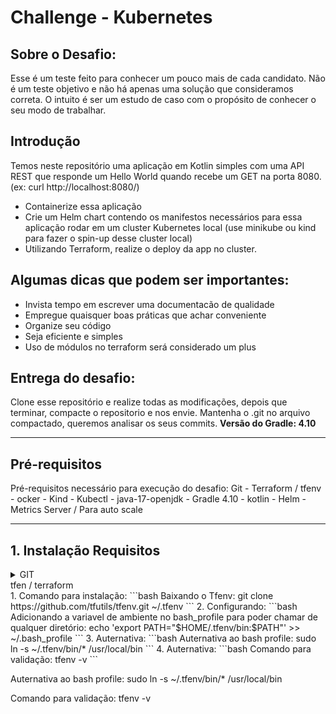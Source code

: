 # Challenge - Kubernetes

## Sobre o Desafio: 

Esse é um teste feito para conhecer um pouco mais de cada candidato. 
Não é um teste objetivo e não há apenas uma solução que consideramos correta. 
O intuito é ser um estudo de caso com o propósito de conhecer o seu modo de trabalhar.

## Introdução

Temos neste repositório uma aplicação em Kotlin simples com uma API REST que responde um Hello World quando recebe um GET na porta 8080. (ex: curl http://localhost:8080/)

* Containerize essa aplicação
* Crie um Helm chart contendo os manifestos necessários para essa aplicação rodar em um cluster Kubernetes local (use minikube ou kind para fazer o spin-up desse cluster local)
* Utilizando Terraform, realize o deploy da app no cluster.

## Algumas dicas que podem ser importantes:

* Invista tempo em escrever uma documentacão de qualidade
* Empregue quaisquer boas práticas que achar conveniente 
* Organize seu código
* Seja eficiente e simples
* Uso de módulos no terraform será considerado um plus

## Entrega do desafio:

Clone esse repositório e realize todas as modificações, depois que terminar, compacte o repositorio e nos envie. Mantenha o .git no arquivo compactado, queremos analisar os seus commits.
 **Versão do Gradle: 4.10**

---

## **Pré-requisitos**

Pré-requisitos necessário para execução do desafio:
 Git - Terraform / tfenv - ocker - Kind - Kubectl - java-17-openjdk - Gradle 4.10 - kotlin - Helm -  Metrics Server / Para auto scale

---

## **1. Instalação Requisitos**
<details>
<summary>GIT</summary>

1. Comando para instalação:
   ```bash
   sudo dnf install git -y
   ```
2. Validação:
   ```bash
   git --version
   ```
</details>

<summary>tfen / terraform</summary>
1. Comando para instalação:
   ```bash
   Baixando o Tfenv:
   git clone https://github.com/tfutils/tfenv.git ~/.tfenv
   ```
2. Configurando:
   ```bash
   Adicionando a variavel de ambiente no bash_profile para poder chamar de qualquer diretório:
   echo 'export PATH="$HOME/.tfenv/bin:$PATH"' >> ~/.bash_profile
   ```
3. Auternativa:
   ```bash
   Auternativa ao bash profile:
   sudo ln -s ~/.tfenv/bin/* /usr/local/bin
   ```
4. Auternativa:
   ```bash
   Comando para validação:
  tfenv -v
   ```   
</details>








Auternativa ao bash profile:
sudo ln -s ~/.tfenv/bin/* /usr/local/bin

Comando para validação:
tfenv -v




































